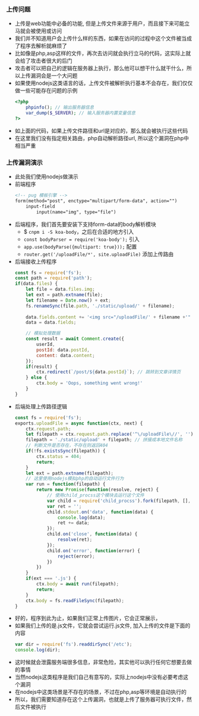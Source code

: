 ### 上传问题

- 上传是web功能中必备的功能, 但是上传文件来源于用户，而且接下来可能立马就会被使用或访问
- 我们并不知道用户会上传什么样的东西，如果在访问的过程中这个文件被当成了程序去解析就麻烦了
- 比如像是php,asp这样的文件，再次去访问就会执行立马的代码，这实际上就会给了攻击者很大的后门
- 攻击者可以把自己的逻辑在服务器上执行，那么他可以想干什么就干什么，所以上传漏洞会是一个大问题
- 如果使用nodejs这类语言的话，上传文件被解析执行基本不会存在，我们仅仅做一些可能存在问题的示例
    ```php
    <?php
        phpinfo(); // 输出服务器信息
        var_dump($_SERVER); // 输入服务器内置变量信息
    ?>
    ```
- 如上面的代码，如果上传文件路径和url是对应的，那么就会被执行这些代码
- 在这里我们没有指定相关路由，php自动解析路径url, 所以这个漏洞在php中相当严重

### 上传漏洞演示

- 此处我们使用nodejs做演示
- 前端程序
    ```html
    <!-- pug 模板引擎 -->
    form(method="post", enctype="multipart/form-data", action="")
        input-field
            input(name="img", type="file")
    ```
- 后端程序，我们首先要安装下支持form-data的body解析模块
    * $ `cnpm i -S koa-body`，之后在合适的地方引入
    * `const bodyParser = require('koa-body');` 引入
    * `app.use(bodyParse({multipart: true}));` 配置
    * `router.get('/uploadFile/*', site.uploadFile)` 添加上传路由
- 后端接收上传程序
    ```js
    const fs = require('fs');
    const path = require('path');
    if(data.files) {
        let file = data.files.img;
        let ext = path.extname(file);
        let filename = Date.now() + ext;
        fs.renameSync(file.path, './static/upload/' + filename);
        
        data.fields.content += '<img src="/uploadFile/' + filename +'" />';
        data = data.fields;

        // 模拟处理数据
        const result = await Comment.create({
            userId,
            postId: data.postId,
            content: data.content;
        });
        if(result) {
            ctx.redirect(`/post/${data.postId}`); // 跳转到文章详情页
        } else {
            ctx.body = 'Oops, something went wrong!'
        }
    }
    ```
- 后端处理上传路径逻辑
    ```js
    const fs = require('fs');
    exports.uploadFile = async function(ctx, next) {
        ctx.request.path;
        let filepath = ctx.request.path.replace('^\/uploadFile\//', '');
        filepath = './static/upload' + filepath; // 拼接成本地文件名称
        // 判断文件是否存在，不存在则返回404
        if(!fs.existsSync(filepath)) {
            ctx.status = 404;
            return;
        }
        let ext = path.extname(filepath);
        // 这里使用nodejs模拟php的自动运行文件行为
        var run = function(filepath) {
            return new Promise(function(resolve, reject) {
                // 使用child_procss这个模块去运行这个文件
                var child = require('child_procss').fork(filepath, [], {});
                var ret = '';
                child.stdout.on('data', function(data) {
                    console.log(data);
                    ret += data;
                });
                child.on('close', function(data) {
                    resolve(ret);
                });
                child.on('error', function(error) {
                    reject(error);
                })
            })
        }
        if(ext === '.js') {
            ctx.body = await run(filepath);
            return;
        }
        ctx.body = fs.readFileSync(filepath);
    }
    ```
- 好的，程序到此为止，如果我们正常上传图片，它会正常展示，
- 如果我们上传的是.js文件，它就会尝试运行.js文件, 加入上传的文件是下面的内容
    ```js
    var dir = require('fs').readdirSync('/etc');
    console.log(dir);
    ```
- 这时候就会泄露服务端很多信息，非常危险，其实他可以执行任何它想要去做的事情
- 当然nodejs这类程序是我们自己有意写的，实际上nodejs中没有必要考虑这个漏洞
- 在nodejs中这类场景是不存在的场景，不过在php,asp等环境是自动执行的
- 所以，我们需要知道存在这个上传漏洞，也就是上传了服务器可执行文件，然后文件被执行
